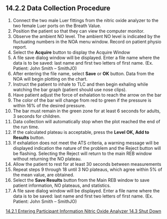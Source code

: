 ## 14.2.2 Data Collection Procedure

1. Connect the two male Luer fittings from the nitric oxide analyzer to the two female Luer ports on the Breath Value.
2. Position the patient so that they can view the computer monitor.
3. Observe the ambient NO level. The ambient NO level is indicated by the fluctuating numbers in the NOA menu window.  Record on patient physio report.
4. Select the **Acquire** button to display the Acquire Window
5. A file save dialog window will be displayed. Enter a file name where the data is to be saved: last name and first two letters of first name. (Ex. Patient: John Smith – SmithJO)
6. After entering the file name, select **Save** or **OK** button. Data from the NOA will begin plotting on the chart.
7. Instruct the patient to inhale to TLC and then begin exhaling while watching the bar graph (patient should use nose clips).
8. Have patient adjust the force of exhalation to reach the arrow on the bar
9. The color of the bar will change from red to green if the pressure is within 16% of the desired pressure.
10. The bar must remain in the green zone for at least 6 seconds for adults, 3 seconds for children.
11. Data collection will automatically stop when the plot reached the end of the run time.
12. If the calculated plateau is acceptable, press the **Level OK, Add to Results** button.
13. If exhalation does not meet the ATS criteria, a warning message will be displayed indication the nature of the problem and the Reject button will be flashing. Selecting the Reject will return to the main REB window without returning the NO plateau.
14. Allow the patient to rest for at least 30 seconds between measurements
15. Repeat steps 9 through 18 until 3 NO plateaus, which agree within 5% of the mean value, are obtained.
16. Select the **Save Results** button from the Main REB window to save patient information, NO plateaus, and statistics.
17. A file save dialog window will be displayed. Enter a file name where the data is to be saved: last name and first two letters of first name. (Ex. Patient: John Smith – SmithJO)


<div class="center">
<div class="btn-group">
  <a href=":pages_path:/manuals/nitric-oxide-analyzer/14-02-01-entering-ppt-info.md" class="btn btn-default">
    <span class="glyphicon glyphicon-chevron-left"></span>
    14.2.1 Entering Participant Information
  </a>

  <a href=":pages_path:/manuals/nitric-oxide-analyzer" class="btn btn-default">
    <span class="glyphicon glyphicon-chevron-up"></span>
    Nitric Oxide Analyzer
  </a>

  <a href=":pages_path:/manuals/nitric-oxide-analyzer/14-03-shut-down.md" class="btn btn-success">
    14.3 Shut Down
    <span class="glyphicon glyphicon-chevron-right"></span>
  </a>
</div>
</div>
